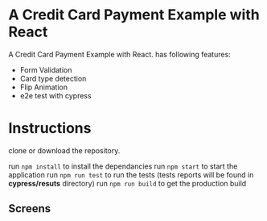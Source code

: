 # A Credit Card Payment Example with React

A Credit Card Payment Example with React. has following features:
- Form Validation
- Card type detection
- Flip Animation
- e2e test with cypress

# Instructions

clone or download the repository.

run `npm install` to install the dependancies
run `npm start` to start the application
run `npm run test` to run the tests (tests reports will be found in **cypress/resuts** directory)
run `npm run build` to get the production build



## Screens
